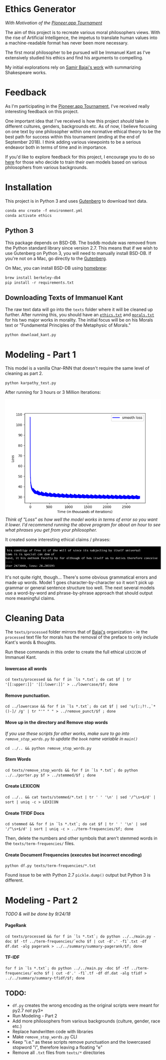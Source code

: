 # Ethics Generator


_With Motivation of the [Pioneer.app Tournament](https://pioneer.app/)_

The aim of this project is to recreate various moral philosophers views. 
With the rise of Artificial Intelligence, the impetus to translate human values into a machine-readable format has never been more necessary.
  
The first moral philosopher to be pursued will be Immanuel Kant as I've extensively studied his ethics and 
find his arguments to compelling.

My initial explorations rely on [Samir Bajaj's work](https://nlp.stanford.edu/courses/cs224n/2013/reports/bajaj.pdf)  with summarizing
Shakespeare works. 

Feedback
========

As I'm participating in the [Pioneer.app Tournament](https://pioneer.app/), I've received really interesting feedback on this project.

One important idea that I've received is how this project _should_ take in different cultures, genders, backgrounds etc.
As of now, I believe focusing on one text by one philosopher within one normative ethical theory to be the best path for success
within this tournament (ending at the end of September 2018). 
I think adding various viewpoints to be a serious endeavor both in terms of time and in importance.

If you'd like to explore feedback for this project, 
I encourage you to do so [here](./fellow_pioneers_feedback.md) for those who decide to train their own models
based on various philosophers from various backgrounds. 

Installation
============

This project is in Python 3 and uses [Gutenberg](https://pypi.python.org/pypi/Gutenberg) to download text data.

    conda env create -f environment.yml
    conda activate ethics

  
Python 3
--------

This package depends on BSD-DB. The bsddb module was removed from the Python
standard library since version 2.7. This means that if we wish to use Gutenberg
on Python 3, you will need to manually install BSD-DB. 
If you're not on a Mac, go directly to the [Gutenberg](https://pypi.org/project/Gutenberg/).

On Mac, you can install BSD-DB using [homebrew](https://homebrew.sh/):

    brew install berkeley-db4
    pip install -r requirements.txt

Downloading Texts of Immanuel Kant
----------------------------------

The raw text data will go into the `texts` folder where it will be cleaned up further. 
After running this, you should have an [`ethics.txt`](http://www.gutenberg.org/ebooks/5684) 
and [`morals.txt`](http://www.gutenberg.org/ebooks/5682) for his two major works in morality. 
The initial focus will be on his Morals text or "Fundamental Principles of the Metaphysic of Morals."

    python download_kant.py

Modeling - Part 1
=================

This model is a vanilla Char-RNN that doesn't require the same level of cleaning as part 2. 

    python karpathy_test.py

After running for 3 hours or 3 Million Iterations:

![3_hours](./images/kant_graph.png)
_Think of "Loss" as how well the model works in terms of error so you want it lower.
I'd recommend running the above program for about an hour to see what phrases you get from your philosopher._ 

It created some interesting ethical claims / phrases:

![quotes](./images/kant_ml_quote-personal_fav.png)

It's not quite right, though... There's some obvious grammatical errors and made up words. 
Model 1 goes character-by-character so it won't pick up grammar or general sentence structure too well.
The next several models use a word-by-word and phrase-by-phrase approach that should output more meaningful claims.  

Cleaning Data
=============

The `texts/processed` folder mirrors that of [Bajaj's](https://github.com/samirbajaj-zz/cs224n-project) 
organization - ie the `processed` text file for morals has
the removal of the preface to only include Kant's words & thoughts. 

Run these commands in this order to create the full ethical `LEXICON` of Immanuel Kant.

#### lowercase all words  
    cd texts/processed && for f in `ls *.txt`; do cat $f | tr '[[:upper:]]' '[[:lower:]]' > ../lowercase/$f; done  

#### Remove punctuation.  
    cd ../lowercase && for f in `ls *.txt`; do cat $f | sed 's/[:;?!.,`*()-]/ /g' | tr "'" " " > ../remove_punct/$f ; done 

#### Move up in the directory and Remove stop words  
_If you use these scripts for other works, make sure to go into `remove_stop_words.py` to update the `book` name variable in `main()`_  
    
    cd ../.. && python remove_stop_words.py  

#### Stem Words  
    cd texts/remove_stop_words && for f in `ls *.txt`; do python ../../porter.py $f > ../stemmed/$f ; done  

#### Create LEXICON  
    cd ../.. && cat texts/stemmed/*.txt | tr ' ' '\n' | sed '/^\s+$/d' | sort | uniq -c > LEXICON
    
#### Create TFIDF Docs
    cd stemmed && for f in `ls *.txt`; do cat $f | tr ' ' '\n' | sed '/^\s+$/d' | sort | uniq -c > ../term-frequencies/$f; done

Then, delete the numbers and other symbols that aren't stemmed words in the `texts/term-frequencies/` files.  

#### Create Document Frequencies (executes but incorrect encoding)
    python df.py texts/term-frequencies/*.txt

Found issue to be with Python 2.7 `pickle.dump()` output but Python 3 is different.

Modeling - Part 2
=================

_TODO & will be done by 9/24/18_

#### PageRank

    cd texts/processed && for f in `ls *.txt`; do python ../../main.py -doc $f -tf ../term-frequencies/`echo $f | cut -d'.' -f1`.txt -df df.dat -alg pagerank > ../../summary/summary-pagerank/$f; done

#### TF-IDF

    for f in `ls *.txt`; do python ../../main.py -doc $f -tf ../term-frequencies/`echo $f | cut -d'.' -f1`.tf -df df.dat -alg tfidf > ../../summary/summary-tfidf/$f; done

TODO: 
-----
* `df.py` creates the wrong encoding as the original scripts were meant for py2.7 _not_ py3+
* Run Modeling - Part 2
* Add more philosophers from various backgrounds (culture, gender, race etc.)
* Replace handwritten code with libraries
* Make `remove_stop_words.py` CLI
* Keep "i.e." as these scripts remove punctuation and the lowercased stopword "i", therefore leaving a floating "e"
* Remove all `.txt` files from `texts/*` directories
